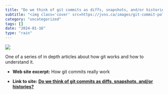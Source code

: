 ```yaml
---
title: "Do we think of git commits as diffs, snapshots, and/or histories?"
subtitle: "<img class='cover' src=https://jvns.ca/images/git-commit-poll.png>"
category: "uncategorized"
tags: []
date: "2024-01-16"
type: "rain"
---
```

<img class="cover" src=https://jvns.ca/images/git-commit-poll.png>

One of a series of in depth articles about how git works and how to understand it. 

* **Web site excerpt:** How git commits really work

* **Link to site:** **[Do we think of git commits as diffs, snapshots, and/or histories?](https://jvns.ca/blog/2024/01/05/do-we-think-of-git-commits-as-diffs--snapshots--or-histories/)**